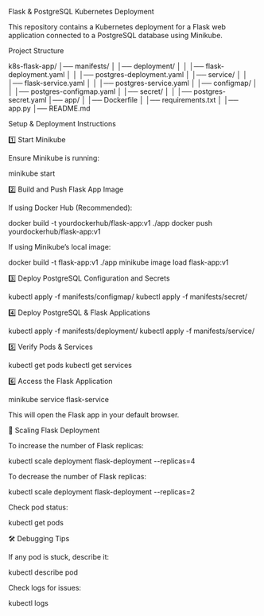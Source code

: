 Flask & PostgreSQL Kubernetes Deployment

This repository contains a Kubernetes deployment for a Flask web application connected to a PostgreSQL database using Minikube.

Project Structure

k8s-flask-app/
│── manifests/
│   │── deployment/
│   │   │── flask-deployment.yaml
│   │   │── postgres-deployment.yaml
│   │── service/
│   │   │── flask-service.yaml
│   │   │── postgres-service.yaml
│   │── configmap/
│   │   │── postgres-configmap.yaml
│   │── secret/
│   │   │── postgres-secret.yaml
│── app/
│   │── Dockerfile
│   │── requirements.txt
│   │── app.py
│── README.md

Setup & Deployment Instructions

1️⃣ Start Minikube

Ensure Minikube is running:

minikube start

2️⃣ Build and Push Flask App Image

If using Docker Hub (Recommended):

docker build -t yourdockerhub/flask-app:v1 ./app
docker push yourdockerhub/flask-app:v1

If using Minikube’s local image:

docker build -t flask-app:v1 ./app
minikube image load flask-app:v1

3️⃣ Deploy PostgreSQL Configuration and Secrets

kubectl apply -f manifests/configmap/
kubectl apply -f manifests/secret/

4️⃣ Deploy PostgreSQL & Flask Applications

kubectl apply -f manifests/deployment/
kubectl apply -f manifests/service/

5️⃣ Verify Pods & Services

kubectl get pods
kubectl get services

6️⃣ Access the Flask Application

minikube service flask-service

This will open the Flask app in your default browser.

🔄 Scaling Flask Deployment

To increase the number of Flask replicas:

kubectl scale deployment flask-deployment --replicas=4

To decrease the number of Flask replicas:

kubectl scale deployment flask-deployment --replicas=2

Check pod status:

kubectl get pods

🛠 Debugging Tips

If any pod is stuck, describe it:

kubectl describe pod <pod-name>

Check logs for issues:

kubectl logs <pod-name>

